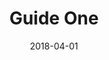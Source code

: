 ---
layout: page
title:  "Guide One"
date:   2018-04-01
file_url: "/resource_room/guides/files/guide-one.pdf"
---